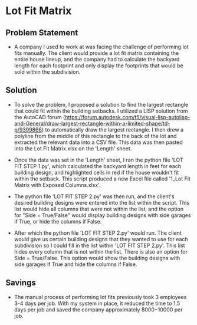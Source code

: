 # Lot Fit Matrix

## Problem Statement
- A company I used to work at was facing the challenge of performing lot fits manually.  The client would provide a lot fit matrix containing the entire house lineup, and the company had to calculate the backyard length for each footprint and only display the footprints that would be sold within the subdivision.

## Solution
- To solve the problem, I proposed a solution to find the largest rectangle that could fit within the building setbacks.  I utilized a LISP solution from the AutoCAD forum (https://forum.autodesk.com/t5/visual-lisp-autolisp-and-General/draw-largest-rectangle-within-a-limited-shape/td-p/9399866) to automatically draw the largest rectangle.  I then drew a polyline from the middle of this rectangle to the back of the lot and extracted the relevant data into a CSV file.  This data was then pasted into the Lot Fit Matrix.xlsx on the 'Length' sheet.

- Once the data was set in the 'Length' sheet, I ran the python file 'LOT FIT STEP 1.py', which calculated the backyard length in feet for each building design, and highlighted cells in red if the house wouldn't fit within the setback.  This script produced a new Excel file called '1_Lot Fit Matrix with Exposed Columns.xlsx'.

- The python file 'LOT FIT STEP 2.py' was then run, and the client's desired building designs were entered into the list within the script.  This list would hide all columns that were not within the list, and the option for "Side = True/False" would display building designs with side garages if True, or hide the columns if False.

- After which the python file 'LOT FIT STEP 2.py' would run.  The client would give us certain building designs that they wanted to use for each subdivision so I could fill in the list within 'LOT FIT STEP 2.py'.  This list hides every column that is not within the list.  There is also an option for Side = True/False.  This option would show the building designs with side garages if True and hide the columns if False.

## Savings
- The manual process of performing lot fits previously took 3 employees 3-4 days per job. With my system in place, it reduced the time to 1.5 days per job and saved the company approximately $8000-$10000 per job.
